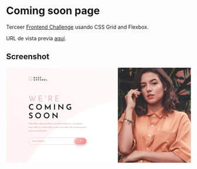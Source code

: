 # Coming soon page
Terceer [Frontend Challenge](https://www.frontendmentor.io/) usando CSS Grid and Flexbox.

URL de vista previa [aquí](https://no7sag.github.io/base-apparel-coming-soon-page/).

## Screenshot
![Preview / Vista previa](https://raw.githubusercontent.com/no7sag/base-apparel-coming-soon-page/main/screenshot/preview.png?raw=true)
